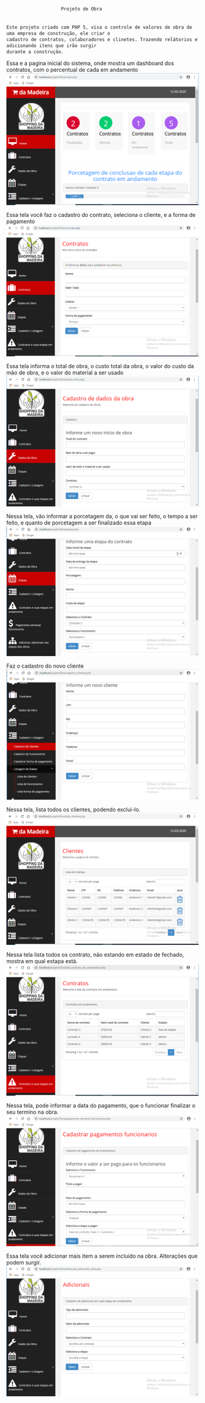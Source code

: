 						Projeto de Obra


    Este projeto criado com PHP 5, visa o controle de valores de obra de uma empresa de construção, ele criar o 
    cadastro de contratos, colaboradores e clinetes. Trazendo relátorios e adicionando itens que irão surgir 
    durante a construção.

Essa e a pagina inicial do sistema, onde mostra um dashboard dos contratos, com o percentual de cada em andamento 
![alt text](https://github.com/g4bri3ll/Obra/blob/master/_IMG/contrato%20img%201.PNG)

Essa tela você faz o cadastro do contrato, seleciona o cliente, e a forma de pagamento
![alt text](https://github.com/g4bri3ll/Obra/blob/master/_IMG/contrato%20img%202.PNG)

Essa tela informa o total de obra, o custo total da obra, o valor do custo da mão de obra, e o valor do material a ser usado
![alt text](https://github.com/g4bri3ll/Obra/blob/master/_IMG/contrato%20img%203.PNG)

Nessa tela, vão informar a porcetagem da, o que vai ser feito, o tempo a ser feito, e quanto de porcetagem a ser finalizado
essa etapa
![alt text](https://github.com/g4bri3ll/Obra/blob/master/_IMG/contrato%20img%204.PNG)

Faz o cadastro do novo cliente
![alt text](https://github.com/g4bri3ll/Obra/blob/master/_IMG/contrato%20img%205.PNG)

Nessa tela, lista todos os clientes, podendo exclui-lo.
![alt text](https://github.com/g4bri3ll/Obra/blob/master/_IMG/contrato%20img%206.PNG)

Nessa tela lista todos os contrato, não estando em estado de fechado, mostra em qual estapa está.
![alt text](https://github.com/g4bri3ll/Obra/blob/master/_IMG/contrato%20img%207.PNG)

Nessa tela, pode informar a data do pagamento, que o funcionar finalizar o seu termino na obra.
![alt text](https://github.com/g4bri3ll/Obra/blob/master/_IMG/contrato%20img%208.PNG)

Essa tela você adicionar mais item a serem incluido na obra. Alterações que podem surgir.
![alt text](https://github.com/g4bri3ll/Obra/blob/master/_IMG/contrato%20img%209.PNG)